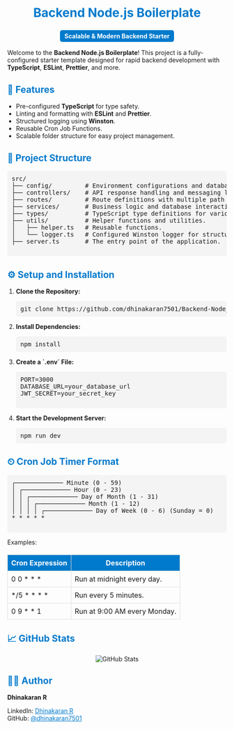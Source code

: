 
  <h1 style="color: #007acc; text-align: center;">Backend Node.js Boilerplate</h1>
  <h3 style="color: #007acc; text-align: center;">
    <span style="display: inline-block; background-color: #007acc; color: white; padding: 5px 10px; border-radius: 5px; font-size: 14px;">
      Scalable & Modern Backend Starter
    </span>
  </h3>

  <p>
    Welcome to the <strong>Backend Node.js Boilerplate</strong>! This project is a 
    fully-configured starter template designed for rapid backend development with 
    <strong>TypeScript</strong>, <strong>ESLint</strong>, <strong>Prettier</strong>, and more.
  </p>

  <h2 style="color: #007acc;">🔧 Features</h2>
  <ul style="margin: 10px 0; padding-left: 20px;">
    <li>Pre-configured <strong>TypeScript</strong> for type safety.</li>
    <li>Linting and formatting with <strong>ESLint</strong> and <strong>Prettier</strong>.</li>
    <li>Structured logging using <strong>Winston</strong>.</li>
    <li>Reusable Cron Job Functions.</li>
    <li>Scalable folder structure for easy project management.</li>
  </ul>

  <h2 style="color: #007acc;">📁 Project Structure</h2>
  <pre style="background-color: #f4f4f4; padding: 10px; border-radius: 5px; overflow-x: auto;">
src/
├── config/         # Environment configurations and database connections.
├── controllers/    # API response handling and messaging logic.
├── routes/         # Route definitions with multiple path support.
├── services/       # Business logic and database interactions.
├── types/          # TypeScript type definitions for various components.
├── utils/          # Helper functions and utilities.
│   ├── helper.ts   # Reusable functions.
│   └── logger.ts   # Configured Winston logger for structured logging.
├── server.ts       # The entry point of the application.
  </pre>

  <h2 style="color: #007acc;">⚙️ Setup and Installation</h2>
  <ol style="margin: 10px 0; padding-left: 20px;">
    <li><strong>Clone the Repository:</strong>
      <pre style="background-color: #f4f4f4; padding: 10px; border-radius: 5px; overflow-x: auto;">git clone https://github.com/dhinakaran7501/Backend-Nodejs-boilerPlate.git</pre>
    </li>
    <li><strong>Install Dependencies:</strong>
      <pre style="background-color: #f4f4f4; padding: 10px; border-radius: 5px; overflow-x: auto;">npm install</pre>
    </li>
    <li><strong>Create a `.env` File:</strong>
      <pre style="background-color: #f4f4f4; padding: 10px; border-radius: 5px; overflow-x: auto;">
PORT=3000
DATABASE_URL=your_database_url
JWT_SECRET=your_secret_key
      </pre>
    </li>
    <li><strong>Start the Development Server:</strong>
      <pre style="background-color: #f4f4f4; padding: 10px; border-radius: 5px; overflow-x: auto;">npm run dev</pre>
    </li>
  </ol>

  <h2 style="color: #007acc;">⏲ Cron Job Timer Format</h2>
  <pre style="background-color: #f4f4f4; padding: 10px; border-radius: 5px; overflow-x: auto;">
┌───────────── Minute (0 - 59)
│ ┌───────────── Hour (0 - 23)
│ │ ┌───────────── Day of Month (1 - 31)
│ │ │ ┌───────────── Month (1 - 12)
│ │ │ │ ┌───────────── Day of Week (0 - 6) (Sunday = 0)
* * * * *
  </pre>
  <p>Examples:</p>
  <table style="border-collapse: collapse; width: 100%; margin: 20px 0;">
    <thead>
      <tr>
        <th style="border: 1px solid #ddd; padding: 8px; background-color: #007acc; color: white;">Cron Expression</th>
        <th style="border: 1px solid #ddd; padding: 8px; background-color: #007acc; color: white;">Description</th>
      </tr>
    </thead>
    <tbody>
      <tr>
        <td style="border: 1px solid #ddd; padding: 8px;">0 0 * * *</td>
        <td style="border: 1px solid #ddd; padding: 8px;">Run at midnight every day.</td>
      </tr>
      <tr>
        <td style="border: 1px solid #ddd; padding: 8px;">*/5 * * * *</td>
        <td style="border: 1px solid #ddd; padding: 8px;">Run every 5 minutes.</td>
      </tr>
      <tr>
        <td style="border: 1px solid #ddd; padding: 8px;">0 9 * * 1</td>
        <td style="border: 1px solid #ddd; padding: 8px;">Run at 9:00 AM every Monday.</td>
      </tr>
    </tbody>
  </table>

  <h2 style="color: #007acc;">📈 GitHub Stats</h2>
  <p style="text-align: center;">
    <img src="https://github-readme-stats.vercel.app/api?username=dhinakaran7501&show_icons=true&theme=radical" alt="GitHub Stats" style="max-width: 100%; height: auto;">
  </p>

  <h2 style="color: #007acc;">👨‍💻 Author</h2>
  <p><strong>Dhinakaran R</strong></p>
  <p>
    LinkedIn: <a href="https://linkedin.com/in/dhinakaran7501" style="color: #007acc;">Dhinakaran R</a><br>
    GitHub: <a href="https://github.com/dhinakaran7501" style="color: #007acc;">@dhinakaran7501</a>
  </p>
